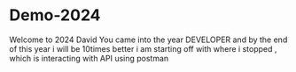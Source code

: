 # Demo-2024

Welcome to 2024 David You came into the year  DEVELOPER and by the end of this year i will be 10times better 
i am starting off with where i stopped , which is interacting with API using postman 
